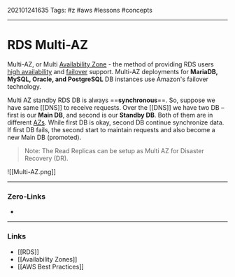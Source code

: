202101241635 
Tags: #z #aws #lessons #concepts

---
# RDS Multi-AZ

Multi-AZ, or Multi [Availability Zone](<Availability Zones>) - the method of providing RDS users [high availability](<High Availability>) and [failover](Failover) support. Multi-AZ deployments for **MariaDB, MySQL, Oracle, and PostgreSQL** DB instances use Amazon's failover technology.

Multi AZ standby RDS DB is always ==**synchronous**==. So, suppose we have same [[DNS]] to receive requests. Over the [[DNS]] we have two DB – first is our **Main DB**, and second is our **Standby DB**. Both of them are in different [AZs](<Availability Zones>). While first DB is okay, second DB continue synchronize data. If first DB fails, the second start to maintain requests and also become a new Main DB (promoted). 

> Note: The Read Replicas can be setup as Multi AZ for Disaster Recovery (DR).

![[Multi-AZ.png]]

---
### Zero-Links
- 
---
### Links
- [[RDS]]
- [[Availability Zones]]
- [[AWS Best Practices]]